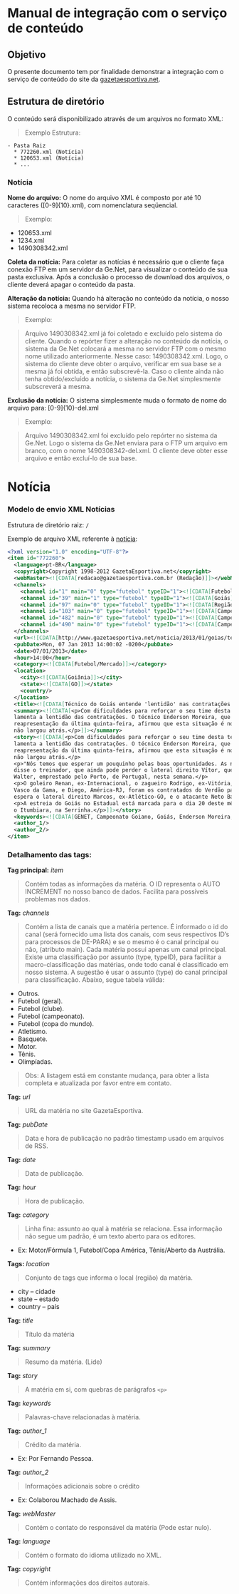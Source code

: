 # Manual de integração com o serviço de conteúdo

## Objetivo

O presente documento tem por finalidade demonstrar a integração com o serviço de conteúdo do site da [gazetaesportiva.net](http://www.gazetaesportiva.net).

## Estrutura de diretório

O conteúdo será disponibilizado através de um arquivos no formato XML:

> Exemplo Estrutura:

    - Pasta Raiz
      * 772260.xml (Notícia)
      * 120653.xml (Notícia)
      * ...

### Notícia

**Nome do arquivo:** O nome do arquivo XML é composto por até 10 caracteres ([0-9]{10}.xml), com nomenclatura
seqüencial.

> Exemplo:
* 120653.xml
* 1234.xml
* 1490308342.xml

**Coleta da notícia:** Para coletar as notícias é necessário que o cliente faça conexão FTP em um servidor da Ge.Net, para
visualizar o conteúdo de sua pasta exclusiva. Após a conclusão o processo de download dos arquivos, o
cliente deverá apagar o conteúdo da pasta.

**Alteração da notícia:** Quando há alteração no conteúdo da notícia, o nosso sistema recoloca a mesma no servidor FTP.
> Exemplo:

> Arquivo 1490308342.xml já foi coletado e excluído pelo sistema do cliente.
Quando o repórter fizer a alteração no conteúdo da notícia, o sistema da Ge.Net colocará a mesma no
servidor FTP com o mesmo nome utilizado anteriormente. Nesse caso: 1490308342.xml.
Logo, o sistema do cliente deve obter o arquivo, verificar em sua base se a mesma já foi obtida, e então
subscrevê-la.
Caso o cliente ainda não tenha obtido/excluído a notícia, o sistema da Ge.Net simplesmente subscreverá a
mesma.

**Exclusão da notícia:** O sistema simplesmente muda o formato de nome do arquivo para: [0-9]{10}-del.xml
> Exemplo:

> Arquivo 1490308342.xml foi excluído pelo repórter no sistema da Ge.Net.
Logo o sistema da Ge.Net enviara para o FTP um arquivo em branco, com o nome 1490308342-del.xml.
O cliente deve obter esse arquivo e então excluí-lo de sua base.


# Notícia

### Modelo de envio XML Notícias

Estrutura de diretório raiz:  `/`

Exemplo de arquivo XML referente à [notícia](http://www.gazetaesportiva.net/noticia/2013/01/goias/tecnico-do-goias-entende-lentidao-nas-contratacoes-e-normal.html):
    
```xml
<?xml version="1.0" encoding="UTF-8"?>
<item id="772260">
  <language>pt-BR</language>
  <copyright>Copyright 1998-2012 GazetaEsportiva.net</copyright>
  <webMaster><![CDATA[redacao@gazetaesportiva.com.br (Redação)]]></webMaster>
  <channels>
    <channel id="1" main="0" type="futebol" typeID="1"><![CDATA[Futebol]]></channel>
    <channel id="39" main="1" type="futebol" typeID="1"><![CDATA[Goiás]]></channel>
    <channel id="97" main="0" type="futebol" typeID="1"><![CDATA[Região Centro Oeste]]></channel>
    <channel id="103" main="0" type="futebol" typeID="1"><![CDATA[Campeonatos]]></channel>
    <channel id="482" main="0" type="futebol" typeID="1"><![CDATA[Campeonatos Estaduais]]></channel>
    <channel id="490" main="0" type="futebol" typeID="1"><![CDATA[Campeonato Goiano]]></channel>
  </channels>
  <url><![CDATA[http://www.gazetaesportiva.net/noticia/2013/01/goias/tecnico-do-goias-entende-lentidao-nas-contratacoes-e-normal.html]]></url>
  <pubDate>Mon, 07 Jan 2013 14:00:02 -0200</pubDate>
  <date>07/01/2013</date>
  <hour>14:00</hour>
  <category><![CDATA[Futebol/Mercado]]></category>
  <location>
    <city><![CDATA[Goiânia]]></city>
    <state><![CDATA[GO]]></state>
    <country/>
  </location>
  <title><![CDATA[Técnico do Goiás entende 'lentidão' nas contratações: "É normal"]]></title>
  <summary><![CDATA[<p>Com dificuldades para reforçar o seu time desta temporada, a diretoria do Goiás
  lamenta a lentidão das contratações. O técnico Enderson Moreira, que viu apenas quatro novidades na 
  reapresentação da última quinta-feira, afirmou que esta situação é normal e assegurou que o Esmeraldino 
  não largou atrás.</p>]]></summary>
  <story><![CDATA[<p>Com dificuldades para reforçar o seu time desta temporada, a diretoria do Goiás 
  lamenta a lentidão das contratações. O técnico Enderson Moreira, que viu apenas quatro novidades na 
  reapresentação da última quinta-feira, afirmou que esta situação é normal e assegurou que o Esmeraldino 
  não largou atrás.</p>
  <p>"Nós temos que esperar um pouquinho pelas boas oportunidades. As negociações são complicadas mesmo", 
  disse o treinador, que ainda pode perder o lateral direito Vítor, que pertence ao Palmeiras, e o atacante 
  Walter, emprestado pelo Porto, de Portugal, nesta semana.</p>
  <p>O goleiro Renan, ex-Internacional, o zagueiro Rodrigo, ex-Vitória, e os laterais William Matheus, ex-
  Vasco da Gama, e Diego, América-RJ, foram os contratados do Verdão para 2013. A cúpula esmeraldina ainda 
  espera o lateral direito Marcos, ex-Atlético-GO, e o atacante Neto Baiano, ex-Vitória.</p>
  <p>A estreia do Goiás no Estadual está marcada para o dia 20 deste mês, às 17 horas (de Brasília), contra 
  o Itumbiara, na Serrinha.</p>]]></story>
  <keywords><![CDATA[GENET, Campeonato Goiano, Goiás, Enderson Moreira, Contratações]]></keywords>
  <author_1/>
  <author_2/>
</item>
```

### Detalhamento das tags:

**Tag principal:** _item_
> Contém todas as informações da matéria. O ID representa o AUTO INCREMENT no nosso banco de dados. Facilita para possíveis problemas nos dados.

**Tag:** _channels_
> Contém a lista de canais que a matéria pertence. É informado o id do canal (será fornecido uma lista dos canais, com seus respectivos ID’s para processos de DE-PARA) e se o mesmo é o canal principal ou não, (atributo main). Cada matéria possui apenas um canal principal. Existe uma classificação por assunto (type, typeID), para facilitar a macro-classificação das matérias, onde todo canal é classificado em nosso sistema. A sugestão é usar o assunto (type) do canal principal para classificação. Abaixo, segue tabela válida:
* Outros.
* Futebol (geral).
* Futebol (clube).
* Futebol (campeonato).
* Futebol (copa do mundo).
* Atletismo.
* Basquete.
* Motor.
* Tênis.
* Olimpíadas.

> Obs: A listagem está em constante mudança, para obter a lista completa e atualizada por favor entre em contato.

**Tag:** _url_
> URL da matéria no site GazetaEsportiva.

**Tag:** _pubDate_
> Data e hora de publicação no padrão timestamp usado em arquivos de RSS.

**Tag:** _date_
> Data de publicação.

**Tag:** _hour_
> Hora de publicação.

**Tag:** _category_
> Linha fina: assunto ao qual à matéria se relaciona. Essa informação não segue um padrão, é um texto
aberto para os editores.
* Ex: Motor/Fórmula 1, Futebol/Copa América, Tênis/Aberto da Austrália.

**Tags:** _location_
> Conjunto de tags que informa o local (região) da matéria.
* city – cidade
* state – estado
* country – país

**Tag:** _title_
> Título da matéria

**Tag:** _summary_
> Resumo da matéria. (Lide)

**Tag:** _story_
> A matéria em si, com quebras de parágrafos `<p>`

**Tag:** _keywords_
> Palavras-chave relacionadas à matéria.

**Tag:** _author_1_
> Crédito da matéria.
* Ex: Por Fernando Pessoa.

**Tag:** _author_2_
> Informações adicionais sobre o crédito
* Ex: Colaborou Machado de Assis.

**Tag:** _webMaster_
> Contém o contato do responsável da matéria (Pode estar nulo).

**Tag:** _language_
> Contém o formato do idioma utilizado no XML.

**Tag:** _copyright_
> Contém informações dos direitos autorais.
